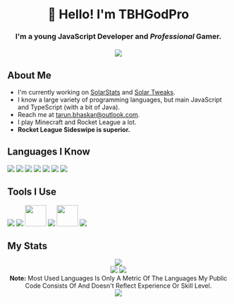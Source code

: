 <h1 align="center">👋 Hello! I'm TBHGodPro</h1>
<h3 align="center">
  I'm a young JavaScript Developer and <i>Professional</i> Gamer.
  <br />
  <br />
  <a href="#connect-with-me"><img src="https://lanyard.cnrad.dev/api/668116405765537808"></a>
</h3>

## About Me

- I'm currently working on [SolarStats](https://github.com/Solar-Tweaks/SolarStats) and [Solar Tweaks](https://github.com/Solar-Tweaks/Solar-Tweaks).
- I know a large variety of programming languages, but main JavaScript and TypeScript (with a bit of Java).
- Reach me at tarun.bhaskar@outlook.com.
- I play Minecraft and Rocket League a lot.
- <b>Rocket League Sideswipe is superior.</b>

## Languages I Know
<p align="left">
  <img src="https://img.icons8.com/color/48/000000/javascript.png"/>
  <img src="https://img.icons8.com/color/48/000000/typescript.png"/>
  <img src="https://img.icons8.com/color/48/000000/html-5.png"/>
  <img src="https://img.icons8.com/color/48/000000/css3.png"/>
  <img src="https://img.icons8.com/color/48/000000/java.png"/>
  <img src="https://img.icons8.com/color/48/000000/python.png"/>
  <img src="https://img.icons8.com/color/48/000000/swift.png"/>
</p>

## Tools I Use
<p align="left">
  <img src="https://img.icons8.com/color/48/000000/nodejs.png"/>
  <img src="https://img.icons8.com/color/48/000000/vue-js.png"/>
  <img width="48px" src="https://upload.wikimedia.org/wikipedia/commons/thumb/9/91/Electron_Software_Framework_Logo.svg/1200px-Electron_Software_Framework_Logo.svg.png"/>
  <img src="https://img.icons8.com/color/48/000000/ionic.png"/>
  <img src="https://pbs.twimg.com/profile_images/1268235262641004544/OLW1xl7t_400x400.png" width="48px">
  <img src="https://img.icons8.com/color/48/000000/git.png"/>
</p>

## My Stats
<p align="center">

  <img src="https://github-readme-streak-stats.herokuapp.com/?user=TBHGodPro&theme=black-ice&hide_border=true&stroke=0000&background=060A0CD0">
  <br />
  <img src="https://github-readme-stats.vercel.app/api?username=TBHGodPro&show_icons=true&count_private=true&theme=react&hide_border=true&bg_color=0D1117">
  <img src="https://github-readme-stats.vercel.app/api/top-langs/?username=TBHGodPro&langs_count=8&count_private=true&layout=compact&theme=react&hide_border=true&bg_color=0D1117">
  <br/>
  <b>Note:</b> Most Used Languages Is Only A Metric Of The Languages My Public Code Consists Of And Doesn't Reflect Experience Or Skill Level.
  <br/>
  <img src="https://activity-graph.herokuapp.com/graph?username=TBHGodPro&bg_color=0D1117&color=5BCDEC&line=5BCDEC&point=FFFFFF&hide_border=true">
  
  </p>
